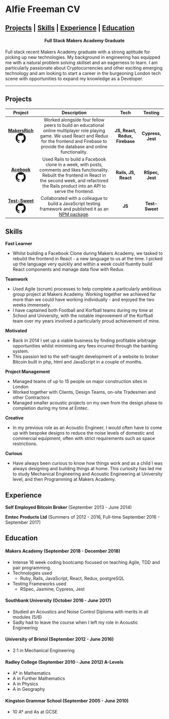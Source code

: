 # Alfie Freeman CV

  [Projects](#projects) | [Skills](#skills) | [Experience](#experience) | [Education](#education)
-----------------

<h4 align=center>Full Stack Makers Academy Graduate</h4>

Full stack recent Makers Academy graduate with a strong aptitude for picking up new technologies. My background in engineering has equipped me with a natural problem solving skillset and an eagerness to learn. I am particularly passionate about Cryptocurrencies and other exciting emerging technology and am looking to start a career in the burgeoning London tech scene with opportunities to expand my knowledge as a Developer. 


-----------------
## Projects

|Project|Description|Tech|Testing|
|:-:|:-:|:-:|:-:|
|[__MakersRich__](https://github.com/toddpla/makersrich) [<img src='./assets/Github-Mark.png'/>](https://github.com/toddpla/makersrich) |Worked alongside four fellow peers to build an educational online multiplayer role playing game. We used React and Redux for the frontend and Firebase to provide the database and online functionality. |__JS, React, Redux, Firebase__|__Cypress, Jest__|
|[__Acebook__](https://github.com/toddpla/acebook-stars) [<img src='./assets/Github-Mark.png'/>](https://github.com/toddpla/acebook-stars)| Used Rails to build a Facebook clone in a week, with posts, comments and likes functionality. Rebuilt the frontend in React in the second week, and refactored the Rails product into an API to serve the frontend. |__Rails, JS, React__|__RSpec, Jest__|
|[__Test-Sweet__](https://github.com/rbbri/sweet) [<img src='./assets/Github-Mark.png'/>](https://github.com/rbbri/sweet)| Collaborated with a colleague to build a JavaScript testing framework and published it as an [NPM package](https://www.npmjs.com/package/test-sweet). |__JS__|__Test-Sweet__|

## Skills

**Fast Learner** 
- Whilst building a Facebook Clone during Makers Academy, we tasked to rebuild the frontend in React - a new language to us at the time. I picked up the language very quickly and within a week could fluently build React components and manage data flow with Redux.

**Teamwork** 
- Used Agile (scrum) processes to help complete a particularly ambitious group project at Makers Academy. Working together we achieved far more than we could have working individually - and enjoyed the two weeks immensely. 
- I have captained both Football and Korfball teams during my time at School and University, with the notable improvement of the Korfball team over my years involved a particularly proud achievement of mine.

**Motivated** 
- Back in 2014 I set up a viable business by finding profitable arbitrage opportunities whilst minimising any fees incurred through the banking system. 
- This passion led to the self-taught development of a website to broker Bitcoin built in php, html and JavaScript in a couple of months.

**Project Management** 
- Managed teams of up to 15 people on major construction sites in London
- Worked together with Clients, Design Teams, on-site Tradesmen and other Contractors
- Managed smaller acoustic projects on my own from the design phase to completion during my time at Emtec.

**Creative** 
- In my previous role as an Acoustic Engineer, I would often have to come up with bespoke designs to reduce the noise levels of domestic and commercial equipment, often with strict requirements such as space restrictions.

**Curious** 
- Have always been curious to know how things work and as a child I was always designing and building things at home. This curiosity has led me to study Mechanical Engineering and Acoustic Engineering at University level, and then Programming at Makers Academy.   

## Experience

**Self Employed Bitcoin Broker** (September 2013 - June 2014)

**Emtec Products Ltd** (Summers of 2012 - 2016, Full-time September 2016 - September 2017)    

## Education

#### Makers Academy (September 2018 - December 2018)

- Intense 16 week coding bootcamp focused on teaching Agile, TDD and pair programming. 
- Technologies used
  - Ruby, Rails, JavaScript, React, Redux, postgreSQL
- Testing Frameworks used
  - RSpec, Jasmine, Cypress, Jest

#### Southbank University (October 2016 - June 2017)

- Studied an Acoustics and Noise Control Diploma with merits in all modules (5/6)
- Sadly had to leave the course when I left my role in Acoustic Engineering

#### University of Bristol (September 2012 - June 2016)

- 2:1 in Mechanical Engineering

#### Radley College (September 2010 - June 2012) A-Levels

- A* in Mathematics
- A in Further Mathematics
- A in Physics
- A in Geography

#### Kingston Grammar School (September 2005 - June 2010)

- 10 A* and As at GCSE
